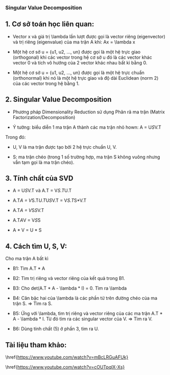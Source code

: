 ### Singular Value Decomposition

## 1. Cơ sở toán học liên quan:

* Vector x và giá trị \lambda lần lượt được gọi là vector riêng (eigenvector) và trị riêng (eigenvalue) của ma trận A khi: Ax = \lambda x

* Một hệ cơ sở u = {u1, u2, ..., un} được gọi là một hệ trực giao (orthogonal) khi các vector trong hệ cơ sở u đó là các vector khác vector 0 và tích vô hướng của 2 vector khác nhau bất kì bằng 0. 

* Một hệ cơ sở u = {u1, u2, ..., un} được gọi là một hệ trực chuẩn (orthonormal) khi nó là một hệ trực giao và độ dài Euclidean (norm 2) của các vector trong hệ bằng 1. 

## 2. Singular Value Decomposition 

* Phương pháp Dimensionality Reduction sử dụng Phân rã ma trận (Matrix Factorization/Decomposition)

* Ý tưởng: biểu diễn 1 ma trận A thành các ma trận nhỏ hown: A = U*S*V.T 

Trong đó:

* U, V là ma trận được tạo bởi 2 hệ trực chuẩn U, V.

* S: ma trận chéo (trong 1 số trường hợp, ma trận S không vuông nhưng vẫn tạm gọi là ma trận chéo).

## 3. Tính chất của SVD 

* A = U*S*V.T và A.T = V*S.T*U.T

* A.T*A = V*S.T*U.T*U*S*V.T = V*S.T*S*V.T

* A.T*A = V*S*S*V.T

* A.T*A*V = V*S*S

* A * V = U * S

## 4. Cách tìm U, S, V:

Cho ma trận A bất kì

* B1: Tìm A.T * A

* B2: Tìm trị riêng và vector riêng của kết quả trong B1. 

* B3: Cho det(A.T * A - \lambda * I) = 0. Tìm ra \lambda 

* B4: Căn bậc hai của \lambda là các phần tử trên đường chéo của ma trận S. => Tìm ra S.

* B5: Ứng với \lambda, tìm trị riêng và vector riêng của các ma trận A.T * A - \lambda * I. Từ đó tìm ra các singular vector của V. => Tìm ra V.

* B6: Dùng tính chất (5) ở phần 3, tìm ra U. 

## Tài liệu tham khảo:

\href{https://www.youtube.com/watch?v=mBcLRGuAFUk}

\href{https://www.youtube.com/watch?v=cOUTpqlX-Xs}